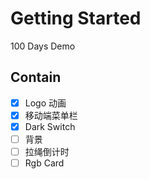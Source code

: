 # Getting Started

100 Days Demo

## Contain

- [x] Logo 动画
- [x] 移动端菜单栏
- [x] Dark Switch
- [ ] 背景
- [ ] 拉绳倒计时
- [ ] Rgb Card
